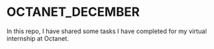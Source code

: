 # OCTANET_DECEMBER
In this repo, I have shared some tasks I have completed for my virtual internship at Octanet.
